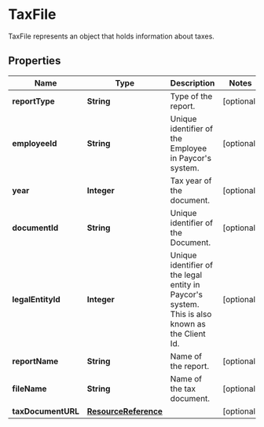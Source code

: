 

# TaxFile

TaxFile represents an object that holds information about taxes.

## Properties

| Name | Type | Description | Notes |
|------------ | ------------- | ------------- | -------------|
|**reportType** | **String** | Type of the report. |  [optional] |
|**employeeId** | **String** | Unique identifier of the Employee in Paycor&#39;s system.              |  [optional] |
|**year** | **Integer** | Tax year of the document. |  [optional] |
|**documentId** | **String** | Unique identifier of the Document. |  [optional] |
|**legalEntityId** | **Integer** | Unique identifier of the legal entity in Paycor&#39;s system. This is also known as the Client Id.              |  [optional] |
|**reportName** | **String** | Name of the report. |  [optional] |
|**fileName** | **String** | Name of the tax document. |  [optional] |
|**taxDocumentURL** | [**ResourceReference**](ResourceReference.md) |  |  [optional] |



